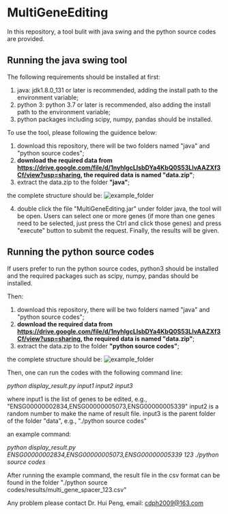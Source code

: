 # MultiGeneEditing
 
In this repository, a tool bulit with java swing and the python source codes are provided.

## Running the java swing tool
The following requirements should be installed at first:
1. java: jdk1.8.0_131 or later is recommended, adding the install path to the environment variable;
2. python 3: python 3.7 or later is recommended, also adding the install path to the environment variable;
3. python packages including scipy, numpy, pandas should be installed.

To use the tool, please following the guidence below:
1. download this repository, there will be two folders named "java" and "python source codes";
2. **download the required data from https://drive.google.com/file/d/1nyhlgcLlsbDYa4KbQ0S53LIvAAZXf3Cf/view?usp=sharing, the required data is named "data.zip"**;
3. extract the data.zip to the folder **"java"**;

the complete structure should be:
![example_folder](https://github.com/PennHui2016/images/blob/master/eg_folder1.png)

4. double click the file "MultiGeneEditing.jar" under folder java, the tool will be open. Users can select one or more genes (if more than one genes need to be selected, just press the Ctrl and click those genes) and press "execute" button to submit the request. Finally, the results will be given.

## Running the python source codes
If users prefer to run the python source codes, python3 should be installed and the required packages such as scipy, numpy, pandas should be installed.

Then:
1. download this repository, there will be two folders named "java" and "python source codes";
2. **download the required data from https://drive.google.com/file/d/1nyhlgcLlsbDYa4KbQ0S53LIvAAZXf3Cf/view?usp=sharing, the required data is named "data.zip"**;
3. extract the data.zip to the folder **"python source codes"**;

the complete structure should be:
![example_folder](https://github.com/PennHui2016/images/blob/master/eg_folder2.png)

Then, one can run the codes with the following command line:
  
   *python display_result.py input1 input2 input3*
   
   where input1 is the list of genes to be edited, e.g., "ENSG00000002834,ENSG00000005073,ENSG00000005339"
         input2 is a random number to make the name of result file.
         input3 is the parent folder of the folder "data", e.g., "./python source codes"
   
   an example command: 
   
   *python display_result.py ENSG00000002834,ENSG00000005073,ENSG00000005339 123 ./python source codes*
   
 After running the example command, the result file in the csv format can be found in the folder "./python source codes/results/multi_gene_spacer_123.csv"
 
 Any problem please contact Dr. Hui Peng, email: cdph2009@163.com

